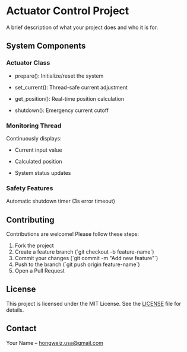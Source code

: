 # Actuator Control Project

A brief description of what your project does and who it is for.

## System Components

### Actuator Class

- prepare(): Initialize/reset the system

- set_current(): Thread-safe current adjustment

- get_position(): Real-time position calculation

- shutdown(): Emergency current cutoff

### Monitoring Thread
Continuously displays:

- Current input value

- Calculated position

- System status updates

### Safety Features

Automatic shutdown timer (3s error timeout)

## Contributing

Contributions are welcome! Please follow these steps:

1. Fork the project
2. Create a feature branch (\`git checkout -b feature-name\`)
3. Commit your changes (\`git commit -m \"Add new feature\"\`)
4. Push to the branch (\`git push origin feature-name\`)
5. Open a Pull Request

## License

This project is licensed under the MIT License. See the [LICENSE](LICENSE) file for details.

## Contact

Your Name – [hongweiz.usa@gmail.com](mailto:hongweiz.usa@gmail.com)  

